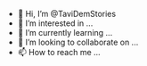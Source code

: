 - 👋 Hi, I’m @TaviDemStories
- 👀 I’m interested in ...
- 🌱 I’m currently learning ...
- 💞️ I’m looking to collaborate on ...
- 📫 How to reach me ...

<!---
TaviDemStories/TaviDemStories is a ✨ special ✨ repository because its `README.md` (this file) appears on your GitHub profile.
You can click the Preview link to take a look at your changes.
--->
